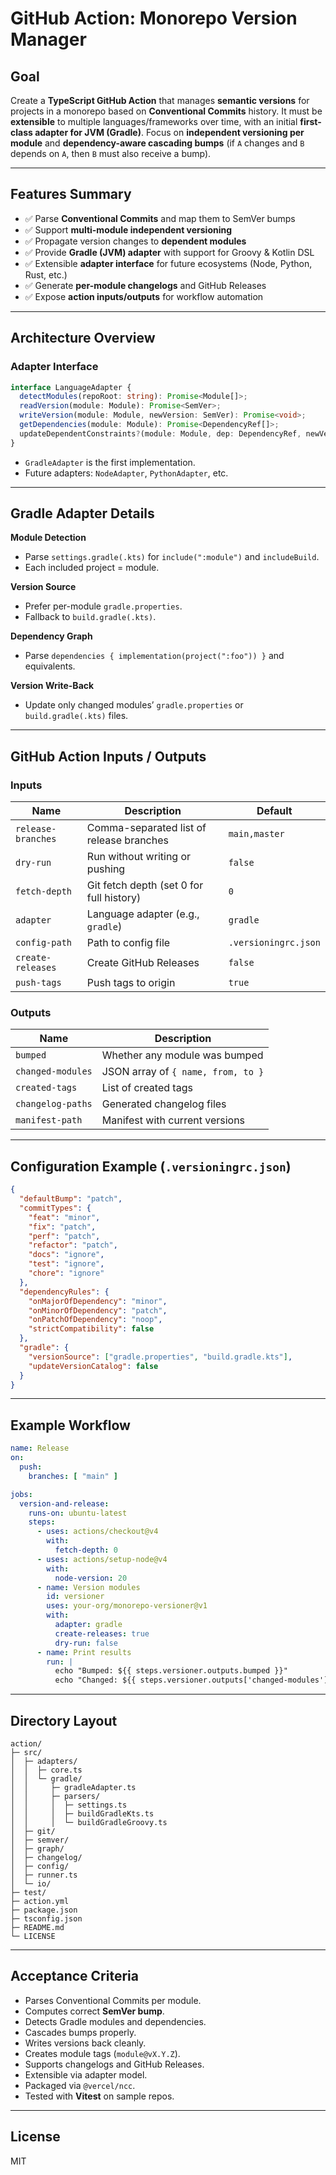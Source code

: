 # GitHub Action: Monorepo Version Manager

## Goal
Create a **TypeScript GitHub Action** that manages **semantic versions** for projects in a monorepo based on **Conventional Commits** history. It must be **extensible** to multiple languages/frameworks over time, with an initial **first-class adapter for JVM (Gradle)**. Focus on **independent versioning per module** and **dependency-aware cascading bumps** (if `A` changes and `B` depends on `A`, then `B` must also receive a bump).

---

## Features Summary

- ✅ Parse **Conventional Commits** and map them to SemVer bumps  
- ✅ Support **multi-module independent versioning**  
- ✅ Propagate version changes to **dependent modules**  
- ✅ Provide **Gradle (JVM) adapter** with support for Groovy & Kotlin DSL  
- ✅ Extensible **adapter interface** for future ecosystems (Node, Python, Rust, etc.)  
- ✅ Generate **per-module changelogs** and GitHub Releases  
- ✅ Expose **action inputs/outputs** for workflow automation

---

## Architecture Overview

### Adapter Interface

```ts
interface LanguageAdapter {
  detectModules(repoRoot: string): Promise<Module[]>;
  readVersion(module: Module): Promise<SemVer>;
  writeVersion(module: Module, newVersion: SemVer): Promise<void>;
  getDependencies(module: Module): Promise<DependencyRef[]>;
  updateDependentConstraints?(module: Module, dep: DependencyRef, newVersion: SemVer): Promise<void>;
}
```

- `GradleAdapter` is the first implementation.
- Future adapters: `NodeAdapter`, `PythonAdapter`, etc.

---

## Gradle Adapter Details

**Module Detection**
- Parse `settings.gradle(.kts)` for `include(":module")` and `includeBuild`.
- Each included project = module.

**Version Source**
- Prefer per-module `gradle.properties`.
- Fallback to `build.gradle(.kts)`.

**Dependency Graph**
- Parse `dependencies { implementation(project(":foo")) }` and equivalents.

**Version Write-Back**
- Update only changed modules’ `gradle.properties` or `build.gradle(.kts)` files.

---

## GitHub Action Inputs / Outputs

### Inputs

| Name | Description | Default |
|------|--------------|----------|
| `release-branches` | Comma-separated list of release branches | `main,master` |
| `dry-run` | Run without writing or pushing | `false` |
| `fetch-depth` | Git fetch depth (set 0 for full history) | `0` |
| `adapter` | Language adapter (e.g., `gradle`) | `gradle` |
| `config-path` | Path to config file | `.versioningrc.json` |
| `create-releases` | Create GitHub Releases | `false` |
| `push-tags` | Push tags to origin | `true` |

### Outputs

| Name | Description |
|------|--------------|
| `bumped` | Whether any module was bumped |
| `changed-modules` | JSON array of `{ name, from, to }` |
| `created-tags` | List of created tags |
| `changelog-paths` | Generated changelog files |
| `manifest-path` | Manifest with current versions |

---

## Configuration Example (`.versioningrc.json`)

```json
{
  "defaultBump": "patch",
  "commitTypes": {
    "feat": "minor",
    "fix": "patch",
    "perf": "patch",
    "refactor": "patch",
    "docs": "ignore",
    "test": "ignore",
    "chore": "ignore"
  },
  "dependencyRules": {
    "onMajorOfDependency": "minor",
    "onMinorOfDependency": "patch",
    "onPatchOfDependency": "noop",
    "strictCompatibility": false
  },
  "gradle": {
    "versionSource": ["gradle.properties", "build.gradle.kts"],
    "updateVersionCatalog": false
  }
}
```

---

## Example Workflow

```yaml
name: Release
on:
  push:
    branches: [ "main" ]

jobs:
  version-and-release:
    runs-on: ubuntu-latest
    steps:
      - uses: actions/checkout@v4
        with:
          fetch-depth: 0
      - uses: actions/setup-node@v4
        with:
          node-version: 20
      - name: Version modules
        id: versioner
        uses: your-org/monorepo-versioner@v1
        with:
          adapter: gradle
          create-releases: true
          dry-run: false
      - name: Print results
        run: |
          echo "Bumped: ${{ steps.versioner.outputs.bumped }}"
          echo "Changed: ${{ steps.versioner.outputs['changed-modules'] }}"
```

---

## Directory Layout

```
action/
├─ src/
│  ├─ adapters/
│  │  ├─ core.ts
│  │  └─ gradle/
│  │     ├─ gradleAdapter.ts
│  │     ├─ parsers/
│  │     │  ├─ settings.ts
│  │     │  ├─ buildGradleKts.ts
│  │     │  └─ buildGradleGroovy.ts
│  ├─ git/
│  ├─ semver/
│  ├─ graph/
│  ├─ changelog/
│  ├─ config/
│  ├─ runner.ts
│  └─ io/
├─ test/
├─ action.yml
├─ package.json
├─ tsconfig.json
├─ README.md
└─ LICENSE
```

---

## Acceptance Criteria

- Parses Conventional Commits per module.
- Computes correct **SemVer bump**.
- Detects Gradle modules and dependencies.
- Cascades bumps properly.
- Writes versions back cleanly.
- Creates module tags (`module@vX.Y.Z`).
- Supports changelogs and GitHub Releases.
- Extensible via adapter model.
- Packaged via `@vercel/ncc`.
- Tested with **Vitest** on sample repos.

---

## License
MIT
